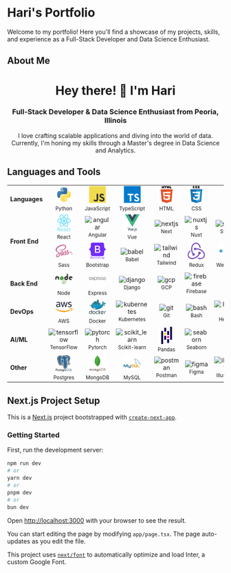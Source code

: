 # Hari's Portfolio

Welcome to my portfolio! Here you'll find a showcase of my projects, skills, and experience as a Full-Stack Developer and Data Science Enthusiast.

## About Me

<h1 align="center">Hey there! 👋 I'm Hari</h1>
<h3 align="center">Full-Stack Developer & Data Science Enthusiast from Peoria, Illinois</h3>
<p align="center">
  I love crafting scalable applications and diving into the world of data. <br/>Currently, I'm honing my skills through a Master's degree in Data Science and Analytics.
</p>

## Languages and Tools

<p align="center">
<table align="center">
  <tr>
    <td><b>Languages</b></td>
    <td align="center">
      <img src="https://raw.githubusercontent.com/devicons/devicon/master/icons/python/python-original.svg" alt="python" width="40" height="40"/><br/><small>Python</small>
    </td>
    <td align="center">
      <img src="https://raw.githubusercontent.com/devicons/devicon/master/icons/javascript/javascript-original.svg" alt="javascript" width="40" height="40"/><br/><small>JavaScript</small>
    </td>
    <td align="center">
      <img src="https://raw.githubusercontent.com/devicons/devicon/master/icons/typescript/typescript-original.svg" alt="typescript" width="40" height="40"/><br/><small>TypeScript</small>
    </td>
    <td align="center">
      <img src="https://raw.githubusercontent.com/devicons/devicon/master/icons/html5/html5-original-wordmark.svg" alt="html5" width="40" height="40"/><br/><small>HTML</small>
    </td>
    <td align="center">
      <img src="https://raw.githubusercontent.com/devicons/devicon/master/icons/css3/css3-original-wordmark.svg" alt="css3" width="40" height="40"/><br/><small>CSS</small>
    </td>
    <td></td>
  </tr>
  <tr>
    <td rowspan="2"><b>Front End</b></td>
    <td align="center">
      <img src="https://raw.githubusercontent.com/devicons/devicon/master/icons/react/react-original-wordmark.svg" alt="react" width="40" height="40"/><br/><small>React</small>
    </td>
    <td align="center">
      <img src="https://angular.io/assets/images/logos/angular/angular.svg" alt="angular" width="40" height="40"/><br/><small>Angular</small>
    </td>
    <td align="center">
      <img src="https://raw.githubusercontent.com/devicons/devicon/master/icons/vuejs/vuejs-original-wordmark.svg" alt="vuejs" width="40" height="40"/><br/><small>Vue</small>
    </td>
    <td align="center">
      <img src="https://cdn.worldvectorlogo.com/logos/nextjs-2.svg" alt="nextjs" width="40" height="40"/><br/><small>Next</small>
    </td>
    <td align="center">
      <img src="https://www.vectorlogo.zone/logos/nuxtjs/nuxtjs-icon.svg" alt="nuxtjs" width="40" height="40"/><br/><small>Nuxt</small>
    </td>
    <td align="center">
      <img src="https://upload.wikimedia.org/wikipedia/commons/1/1b/Svelte_Logo.svg" alt="svelte" width="40" height="40"/><br/><small>Svelte</small>
    </td>
  </tr>
  <tr>
    <td align="center">
      <img src="https://raw.githubusercontent.com/devicons/devicon/master/icons/sass/sass-original.svg" alt="sass" width="40" height="40"/><br/><small>Sass</small>
    </td>
    <td align="center">
      <img src="https://raw.githubusercontent.com/devicons/devicon/master/icons/bootstrap/bootstrap-plain-wordmark.svg" alt="bootstrap" width="40" height="40"/><br/><small>Bootstrap</small>
    </td>
    <td align="center">
      <img src="https://www.vectorlogo.zone/logos/babeljs/babeljs-icon.svg" alt="babel" width="40" height="40"/><br/><small>Babel</small>
    </td>
    <td align="center">
      <img src="https://www.vectorlogo.zone/logos/tailwindcss/tailwindcss-icon.svg" alt="tailwind" width="40" height="40"/><br/><small>Tailwind</small>
    </td>
    <td align="center">
      <img src="https://raw.githubusercontent.com/devicons/devicon/master/icons/redux/redux-original.svg" alt="redux" width="40" height="40"/><br/><small>Redux</small>
    </td>
    <td align="center">
      <img src="https://raw.githubusercontent.com/devicons/devicon/d00d0969292a6569d45b06d3f350f463a0107b0d/icons/webpack/webpack-original-wordmark.svg" alt="webpack" width="40" height="40"/><br/><small>Webpack</small>
    </td>
  </tr>
  <tr>
    <td><b>Back End</b></td>
    <td align="center">
      <img src="https://raw.githubusercontent.com/devicons/devicon/master/icons/nodejs/nodejs-original-wordmark.svg" alt="nodejs" width="40" height="40"/><br/><small>Node</small>
    </td>
    <td align="center">
      <img src="https://raw.githubusercontent.com/devicons/devicon/master/icons/express/express-original-wordmark.svg" alt="express" width="40" height="40"/><br/><small>Express</small>
    </td>
    <td align="center">
      <img src="https://cdn.worldvectorlogo.com/logos/django.svg" alt="django" width="40" height="40"/><br/><small>Django</small>
    </td>
    <td align="center">
      <img src="https://www.vectorlogo.zone/logos/google_cloud/google_cloud-icon.svg" alt="gcp" width="40" height="40"/><br/><small>GCP</small>
    </td>
    <td align="center">
      <img src="https://www.vectorlogo.zone/logos/firebase/firebase-icon.svg" alt="firebase" width="40" height="40"/><br/><small>Firebase</small>
    </td>
    <td></td>
  </tr>
  <tr>
    <td><b>DevOps</b></td>
    <td align="center">
      <img src="https://raw.githubusercontent.com/devicons/devicon/master/icons/amazonwebservices/amazonwebservices-original-wordmark.svg" alt="aws" width="40" height="40"/><br/><small>AWS</small>
    </td>
    <td align="center">
      <img src="https://raw.githubusercontent.com/devicons/devicon/master/icons/docker/docker-original-wordmark.svg" alt="docker" width="40" height="40"/><br/><small>Docker</small>
    </td>
    <td align="center">
      <img src="https://www.vectorlogo.zone/logos/kubernetes/kubernetes-icon.svg" alt="kubernetes" width="40" height="40"/><br/><small>Kubernetes</small>
    </td>
    <td align="center">
      <img src="https://www.vectorlogo.zone/logos/git-scm/git-scm-icon.svg" alt="git" width="40" height="40"/><br/><small>Git</small>
    </td>
    <td align="center">
      <img src="https://www.vectorlogo.zone/logos/gnu_bash/gnu_bash-icon.svg" alt="bash" width="40" height="40"/><br/><small>Bash</small>
    </td>
    <td align="center">
      <img src="https://www.vectorlogo.zone/logos/heroku/heroku-icon.svg" alt="heroku" width="40" height="40"/><br/><small>Heroku</small>
    </td>
  </tr>
  <tr>
    <td><b>AI/ML</b></td>
    <td align="center">
      <img src="https://www.vectorlogo.zone/logos/tensorflow/tensorflow-icon.svg" alt="tensorflow" width="40" height="40"/><br/><small>TensorFlow</small>
    </td>
    <td align="center">
      <img src="https://www.vectorlogo.zone/logos/pytorch/pytorch-icon.svg" alt="pytorch" width="40" height="40"/><br/><small>Pytorch</small>
    </td>
    <td align="center">
      <img src="https://upload.wikimedia.org/wikipedia/commons/0/05/Scikit_learn_logo_small.svg" alt="scikit_learn" width="40" height="40"/><br/><small>Scikit-learn</small>
    </td>
    <td align="center">
      <img src="https://raw.githubusercontent.com/devicons/devicon/2ae2a900d2f041da66e950e4d48052658d850630/icons/pandas/pandas-original.svg" alt="pandas" width="40" height="40"/><br/><small>Pandas</small>
    </td>
    <td align="center">
      <img src="https://seaborn.pydata.org/_images/logo-mark-lightbg.svg" alt="seaborn" width="40" height="40"/><br/><small>Seaborn</small>
    </td>
    <td></td>
  </tr>
  <tr>
    <td><b>Other</b></td>
    <td align="center">
      <img src="https://raw.githubusercontent.com/devicons/devicon/master/icons/postgresql/postgresql-original-wordmark.svg" alt="postgresql" width="40" height="40"/><br/><small>Postgres</small>
    </td>
    <td align="center">
      <img src="https://raw.githubusercontent.com/devicons/devicon/master/icons/mongodb/mongodb-original-wordmark.svg" alt="mongodb" width="40" height="40"/><br/><small>MongoDB</small>
    </td>
    <td align="center">
      <img src="https://raw.githubusercontent.com/devicons/devicon/master/icons/mysql/mysql-original-wordmark.svg" alt="mysql" width="40" height="40"/><br/><small>MySQL</small>
    </td>
    <td align="center">
      <img src="https://www.vectorlogo.zone/logos/getpostman/getpostman-icon.svg" alt="postman" width="40" height="40"/><br/><small>Postman</small>
    </td>
    <td align="center">
      <img src="https://www.vectorlogo.zone/logos/figma/figma-icon.svg" alt="figma" width="40" height="40"/><br/><small>Figma</small>
    </td>
    <td align="center">
      <img src="https://www.vectorlogo.zone/logos/adobe_illustrator/adobe_illustrator-icon.svg" alt="illustrator" width="40" height="40"/><br/><small>Illustrator</small>
    </td>
  </tr>
</table>
</p>

## Next.js Project Setup

This is a [Next.js](https://nextjs.org/) project bootstrapped with [`create-next-app`](https://github.com/vercel/next.js/tree/canary/packages/create-next-app).

### Getting Started

First, run the development server:

```bash
npm run dev
# or
yarn dev
# or
pnpm dev
# or
bun dev
```

Open [http://localhost:3000](http://localhost:3000) with your browser to see the result.

You can start editing the page by modifying `app/page.tsx`. The page auto-updates as you edit the file.

This project uses [`next/font`](https://nextjs.org/docs/basic-features/font-optimization) to automatically optimize and load Inter, a custom Google Font.
